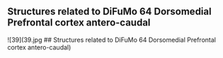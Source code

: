 


## Structures related to DiFuMo 64 Dorsomedial Prefrontal cortex antero-caudal

![39](39.jpg ## Structures related to DiFuMo 64 Dorsomedial Prefrontal cortex antero-caudal)
